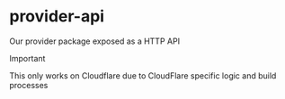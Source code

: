 # provider-api
Our provider package exposed as a HTTP API

> [!IMPORTANT]
> This only works on Cloudflare due to CloudFlare specific logic and build processes
